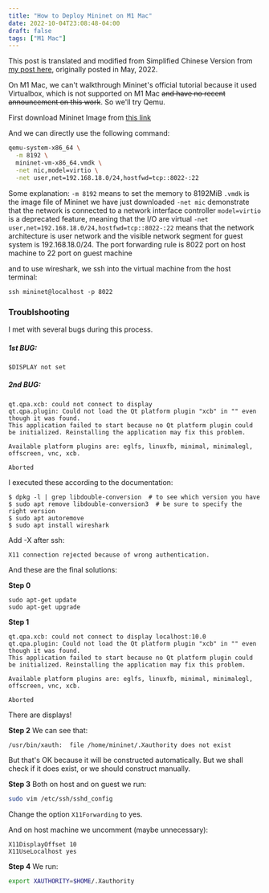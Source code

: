 ```yaml
---
title: "How to Deploy Mininet on M1 Mac"
date: 2022-10-04T23:08:48-04:00
draft: false
tags: ["M1 Mac"]
---
```


This post is translated and modified from Simplified Chinese Version from [my post here](https://zhuanlan.zhihu.com/p/478696535), originally posted in May, 2022.

On M1 Mac, we can't walkthrough Mininet's official tutorial because it used Virtualbox, which is not supported on M1 Mac ~~and have no recent announcement on this work~~. So we'll try Qemu.

First download Mininet Image from [this link](https://github.com/mininet/mininet/releases)

And we can directly use the following command:
``` bash
qemu-system-x86_64 \
  -m 8192 \
  mininet-vm-x86_64.vmdk \
  -net nic,model=virtio \
  -net user,net=192.168.18.0/24,hostfwd=tcp::8022-:22
```

Some explanation:
`-m 8192` means to set the memory to 8192MiB
`.vmdk` is the image file of Mininet we have just downloaded
`-net mic` demonstrate that the network is connected to a network interface controller
`model=virtio` is a deprecated feature, meaning that the I/O are virtual
`-net user,net=192.168.18.0/24,hostfwd=tcp::8022-:22` means that the network architecture is user network and the visible network segment for guest system is 192.168.18.0/24. The port forwarding rule is 8022 port on host machine to 22 port on guest machine

and to use wireshark, we ssh into the virtual machine from the host terminal:
```
ssh mininet@localhost -p 8022
```

### Troublshooting
I met with several bugs during this process.

##### 1st BUG:
```
$DISPLAY not set
```

##### 2nd BUG:
```
qt.qpa.xcb: could not connect to display
qt.qpa.plugin: Could not load the Qt platform plugin "xcb" in "" even though it was found.
This application failed to start because no Qt platform plugin could be initialized. Reinstalling the application may fix this problem.

Available platform plugins are: eglfs, linuxfb, minimal, minimalegl, offscreen, vnc, xcb.

Aborted
```

I executed these according to the documentation:
```
$ dpkg -l | grep libdouble-conversion  # to see which version you have
$ sudo apt remove libdouble-conversion3  # be sure to specify the right version
$ sudo apt autoremove
$ sudo apt install wireshark
```

Add -X after ssh:
```
X11 connection rejected because of wrong authentication.
```

And these are the final solutions:

**Step 0**
```
sudo apt-get update
sudo apt-get upgrade
```

**Step 1**
```
qt.qpa.xcb: could not connect to display localhost:10.0
qt.qpa.plugin: Could not load the Qt platform plugin "xcb" in "" even though it was found.
This application failed to start because no Qt platform plugin could be initialized. Reinstalling the application may fix this problem.

Available platform plugins are: eglfs, linuxfb, minimal, minimalegl, offscreen, vnc, xcb.

Aborted
```

There are displays!

**Step 2**
We can see that:
```
/usr/bin/xauth:  file /home/mininet/.Xauthority does not exist
```
But that's OK because it will be constructed automatically. But we shall check if it does exist, or we should construct manually.

**Step 3**
Both on host and on guest we run:
``` bash
sudo vim /etc/ssh/sshd_config
```

Change the option `X11Forwarding` to yes.

And on host machine we uncomment (maybe unnecessary):
```
X11DisplayOffset 10
X11UseLocalhost yes
```

**Step 4**
We run:
``` bash
export XAUTHORITY=$HOME/.Xauthority
```
